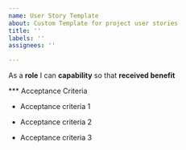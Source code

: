 ```yaml
---
name: User Story Template
about: Custom Template for project user stories
title: ''
labels: ''
assignees: ''

---
```


As a **role** I can **capability** so that **received benefit**

*** Acceptance Criteria

- Acceptance criteria 1

- Acceptance criteria 2

- Acceptance criteria 3

